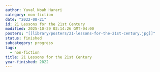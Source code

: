 ```yaml
---
author: Yuval Noah Harari
category: non-fiction
date: "2022-08-21"
id: 21 Lessons for the 21st Century
modified: 2025-10-29 02:14:26 GMT-04:00
posters: "[[library/posters/21-lessons-for-the-21st-century.jpg]]"
status: finished
subcategory: progress
tags:
  - non-fiction
title: 21 Lessons for the 21st Century
year-finished: 2022
---
```

